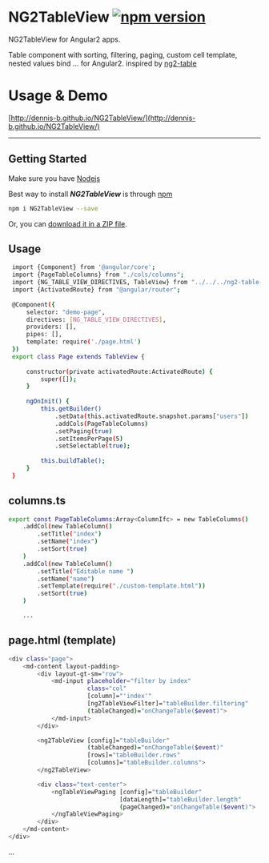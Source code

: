 # NG2TableView [![npm version](https://badge.fury.io/js/NG2TableView.svg)](https://www.npmjs.com/package/NG2TableView)
NG2TableView for Angular2 apps.

Table component with sorting, filtering, paging, custom cell template, nested values bind ... for Angular2. inspired by [ng2-table](https://github.com/valor-software/ng2-table)


# Usage & Demo

[http://dennis-b.github.io/NG2TableView/](http://dennis-b.github.io/NG2TableView/)

- - -

## Getting Started
Make sure you have [Nodejs](https://nodejs.org/)


Best way to install ***NG2TableView*** is through [npm](https://www.npmjs.com/package/NG2TableView)

  ```bash
  npm i NG2TableView --save
  ```
  Or, you can [download it in a ZIP file](https://github.com/dennis-b/NG2TableView/archive/master.zip).


## Usage
 ```bash
  import {Component} from '@angular/core';
  import {PageTableColumns} from "./cols/columns";
  import {NG_TABLE_VIEW_DIRECTIVES, TableView} from "../../../ng2-table-view";
  import {ActivatedRoute} from "@angular/router";
  
  @Component({
      selector: "demo-page",
      directives: [NG_TABLE_VIEW_DIRECTIVES],
      providers: [],
      pipes: [],
      template: require('./page.html')
  })
  export class Page extends TableView {
  
      constructor(private activatedRoute:ActivatedRoute) {
          super([]);
      }
  
      ngOnInit() {
          this.getBuilder()
              .setData(this.activatedRoute.snapshot.params["users"])
              .addCols(PageTableColumns)
              .setPaging(true)
              .setItemsPerPage(5)
              .setSelectable(true);
  
          this.buildTable();
      }
  }
  ```

## columns.ts
```bash
export const PageTableColumns:Array<ColumnIfc> = new TableColumns()
    .addCol(new TableColumn()
        .setTitle("index")
        .setName("index")
        .setSort(true)
    )
    .addCol(new TableColumn()
        .setTitle("Editable name ")
        .setName("name")
        .setTemplate(require("./custom-template.html"))
        .setSort(true)
    )

    ...
```

## page.html (template)

```bash
<div class="page">
    <md-content layout-padding>
        <div layout-gt-sm="row">
            <md-input placeholder="filter by index"
                      class="col"
                      [column]="'index'"
                      [ng2TableViewFilter]="tableBuilder.filtering"
                      (tableChanged)="onChangeTable($event)">
            </md-input>
        </div>

        <ng2TableView [config]="tableBuilder"
                      (tableChanged)="onChangeTable($event)"
                      [rows]="tableBuilder.rows"
                      [columns]="tableBuilder.columns">
        </ng2TableView>

        <div class="text-center">
            <ngTableViewPaging [config]="tableBuilder"
                               [dataLength]="tableBuilder.length"
                               (pageChanged)="onChangeTable($event)">
            </ngTableViewPaging>
        </div>
    </md-content>
</div>
```

...


